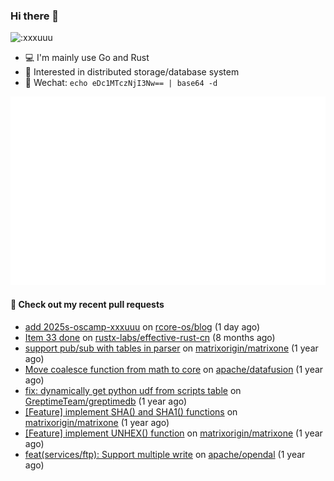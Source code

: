 ### Hi there 👋

<img src="https://count.getloli.com/get/@:xxxuuu" alt=":xxxuuu" width="20%" />

- 💻 I'm mainly use Go and Rust
- 🔭 Interested in distributed storage/database system
- 🍃 Wechat: `echo eDc1MTczNjI3Nw== | base64 -d`

![stats](https://raw.githubusercontent.com/xxxuuu/xxxuuu/main/github-metrics.svg)

#### 🔨 Check out my recent pull requests

- [add 2025s-oscamp-xxxuuu](https://github.com/rcore-os/blog/pull/780) on [rcore-os/blog](https://github.com/rcore-os/blog) (1 day ago)
- [Item 33 done](https://github.com/rustx-labs/effective-rust-cn/pull/65) on [rustx-labs/effective-rust-cn](https://github.com/rustx-labs/effective-rust-cn) (8 months ago)
- [support pub/sub with tables in parser](https://github.com/matrixorigin/matrixone/pull/15709) on [matrixorigin/matrixone](https://github.com/matrixorigin/matrixone) (1 year ago)
- [Move coalesce function from math to core](https://github.com/apache/datafusion/pull/10201) on [apache/datafusion](https://github.com/apache/datafusion) (1 year ago)
- [fix: dynamically get python udf from scripts table](https://github.com/GreptimeTeam/greptimedb/pull/3774) on [GreptimeTeam/greptimedb](https://github.com/GreptimeTeam/greptimedb) (1 year ago)
- [[Feature] implement SHA() and SHA1() functions](https://github.com/matrixorigin/matrixone/pull/15583) on [matrixorigin/matrixone](https://github.com/matrixorigin/matrixone) (1 year ago)
- [[Feature] implement UNHEX() function](https://github.com/matrixorigin/matrixone/pull/15410) on [matrixorigin/matrixone](https://github.com/matrixorigin/matrixone) (1 year ago)
- [feat(services/ftp): Support multiple write](https://github.com/apache/opendal/pull/4425) on [apache/opendal](https://github.com/apache/opendal) (1 year ago)
